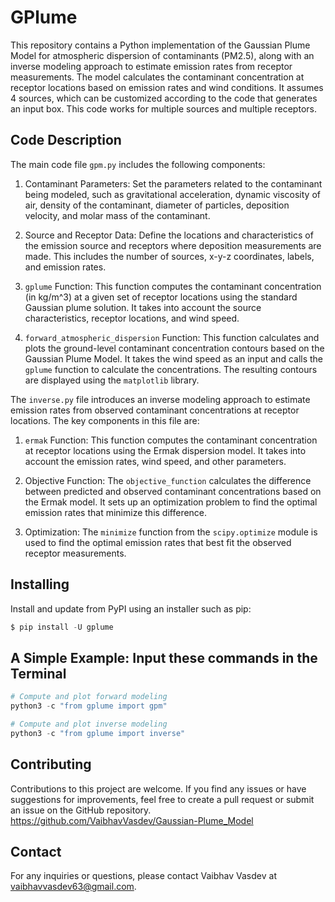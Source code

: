# GPlume

This repository contains a Python implementation of the Gaussian Plume Model for atmospheric dispersion of contaminants (PM2.5), along with an inverse modeling approach to estimate emission rates from receptor measurements. The model calculates the contaminant concentration at receptor locations based on emission rates and wind conditions. It assumes 4 sources, which can be customized according to the code that generates an input box. This code works for multiple sources and multiple receptors.


## Code Description

The main code file `gpm.py` includes the following components:

1. Contaminant Parameters: Set the parameters related to the contaminant being modeled, such as gravitational acceleration, dynamic viscosity of air, density of the contaminant, diameter of particles, deposition velocity, and molar mass of the contaminant.

2. Source and Receptor Data: Define the locations and characteristics of the emission source and receptors where deposition measurements are made. This includes the number of sources, x-y-z coordinates, labels, and emission rates.

3. `gplume` Function: This function computes the contaminant concentration (in kg/m^3) at a given set of receptor locations using the standard Gaussian plume solution. It takes into account the source characteristics, receptor locations, and wind speed.

4. `forward_atmospheric_dispersion` Function: This function calculates and plots the ground-level contaminant concentration contours based on the Gaussian Plume Model. It takes the wind speed as an input and calls the `gplume` function to calculate the concentrations. The resulting contours are displayed using the `matplotlib` library.



The `inverse.py` file introduces an inverse modeling approach to estimate emission rates from observed contaminant concentrations at receptor locations. The key components in this file are:

1. `ermak` Function: This function computes the contaminant concentration at receptor locations using the Ermak dispersion model. It takes into account the emission rates, wind speed, and other parameters.

2. Objective Function: The `objective_function` calculates the difference between predicted and observed contaminant concentrations based on the Ermak model. It sets up an optimization problem to find the optimal emission rates that minimize this difference.

3. Optimization: The `minimize` function from the `scipy.optimize` module is used to find the optimal emission rates that best fit the observed receptor measurements.


## Installing

Install and update from PyPI using an installer such as pip:

```python
$ pip install -U gplume
```

## A Simple Example: Input these commands in the Terminal

```python
# Compute and plot forward modeling
python3 -c "from gplume import gpm"
```

```python
# Compute and plot inverse modeling
python3 -c "from gplume import inverse"
```

## Contributing

Contributions to this project are welcome. If you find any issues or have suggestions for improvements, feel free to create a pull request or submit an issue on the GitHub repository. https://github.com/VaibhavVasdev/Gaussian-Plume_Model

## Contact

For any inquiries or questions, please contact Vaibhav Vasdev at vaibhavvasdev63@gmail.com.
